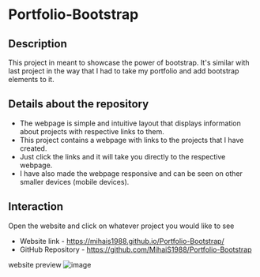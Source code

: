 # Portfolio-Bootstrap

## Description
This project in meant to showcase the power of bootstrap. It's similar with last project in the way that I had to take my portfolio and add bootstrap elements to it.

## Details about the repository
* The webpage is simple and intuitive layout that displays information about projects with respective links to them.
* This project contains a webpage with links to the projects that I have created.
* Just click the links and it will take you directly to the respective webpage.
* I have also made the webpage responsive and can be seen on other smaller devices (mobile devices).
## Interaction
Open the website and click on whatever project you would like to see

* Website link - https://mihais1988.github.io/Portfolio-Bootstrap/
* GitHub Repository - https://github.com/MihaiS1988/Portfolio-Bootstrap

website preview
![image](https://user-images.githubusercontent.com/117821906/210452108-97acc854-871a-4fc2-af43-bccfae690f42.png)
